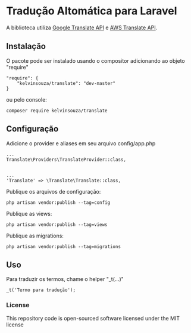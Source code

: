 Tradução Altomática para Laravel
====================

A biblioteca utiliza [Google Translate API](https://cloud.google.com/translate/) e [AWS Translate API](https://aws.amazon.com/translate/).

## Instalação

O pacote pode ser instalado usando o compositor adicionando ao objeto "require"

```
"require": {
    "kelvinsouza/translate": "dev-master"
}
```

ou pelo console:

```
composer require kelvinsouza/translate
```

## Configuração

Adicione o provider e aliases em seu arquivo config/app.php
````
...
Translate\Providers\TranslateProvider::class,


...
'Translate' => \Translate\Translate::class,

````

Publique os arquivos de configuração:
````
php artisan vendor:publish --tag=config
````

Publique as views:
````
php artisan vendor:publish --tag=views
````

Publique as migrations:
````
php artisan vendor:publish --tag=migrations
````

## Uso

Para traduzir os termos, chame o helper "_t(...)"
````
_t('Termo para tradução');
````

### License

This repository code is open-sourced software licensed under the MIT license